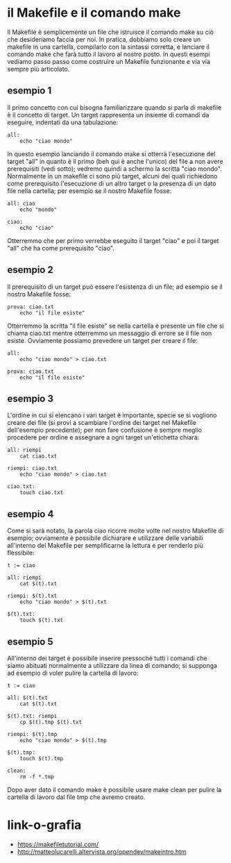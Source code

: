 # il Makefile e il comando make
Il Makefile è semplicemente un file che istruisce il comando make su ciò che desideriamo faccia per noi. In pratica, dobbiamo solo creare un makefile in una cartella, compilarlo con la sintassi corretta, e lanciare il comando make che farà
tutto il lavoro al nostro posto. In questi esempi vediamo passo passo come costruire un Makefile funzionante e via via sempre più articolato.

## esempio 1
Il primo concetto con cui bisogna familiarizzare quando si parla di makefile è il concetto di target. Un target rappresenta un insieme di comandi da eseguire, indentati da una tabulazione:

```
all:
	echo "ciao mondo"
```

In questo esempio lanciando il comando make si otterrà l'esecuzione del target "all" in quanto è il primo (beh qui è anche l'unico) del file a non avere prerequisiti (vedi sotto); vedremo quindi a schermo la scritta "ciao mondo".
Normalmente in un makefile ci sono più target, alcuni dei quali richiedono come prerequisito l'esecuzione di un altro target o la presenza di un dato file nella cartella; per esempio se il nostro Makefile fosse:

```
all: ciao
	echo "mondo"

ciao:
	echo "ciao"
```

Otterremmo che per primo verrebbe eseguito il target "ciao" e poi il target "all" che ha come prerequisito "ciao".

## esempio 2
Il prerequisito di un target può essere l'esistenza di un file; ad esempio se il nostro Makefile fosse:

```
prova: ciao.txt
	echo "il file esiste"
```

Otterremmo la scritta "il file esiste" se nella cartella è presente un file che si chiama ciao.txt mentre otterremmo un messaggio di errore se il file non esiste. Ovviamente possiamo prevedere un target per creare il file:

```
all:
	echo "ciao mondo" > ciao.txt

prova: ciao.txt
	echo "il file esiste"
```

## esempio 3
L'ordine in cui si elencano i vari target è importante, specie se si vogliono creare dei file (si provi a scambiare l'ordine dei target nel Makefile dell'esempio precedente); per non fare confusione è sempre meglio procedere
per ordine e assegnare a ogni target un'etichetta chiara:

```
all: riempi
	cat ciao.txt

riempi: ciao.txt
	echo "ciao mondo" > ciao.txt

ciao.txt:
	touch ciao.txt
```

## esempio 4
Come si sarà notato, la parola ciao ricorre molte volte nel nostro Makefile di esempio; ovviamente è possibile dichiarare e utilizzare delle variabili all'interno del Makefile per semplificarne la lettura e per renderlo più
flessibile:

```
t := ciao

all: riempi
	cat $(t).txt

riempi: $(t).txt
	echo "ciao mondo" > $(t).txt

$(t).txt:
	touch $(t).txt
```

## esempio 5
All'interno dei target è possibile inserire pressoché tutti i comandi che siamo abituati normalmente a utilizzare da linea di comando; si supponga ad esempio di voler pulire la cartella di lavoro:

```
t := ciao

all: $(t).txt
	cat $(t).txt

$(t).txt: riempi
	cp $(t).tmp $(t).txt

riempi: $(t).tmp
	echo "ciao mondo" > $(t).tmp

$(t).tmp:
	touch $(t).tmp

clean:
	rm -f *.tmp
```

Dopo aver dato il comando make è possibile usare make clean per pulire la cartella di lavoro dal file tmp che avremo creato.

# link-o-grafia
- https://makefiletutorial.com/
- http://matteolucarelli.altervista.org/opendev/makeintro.htm
